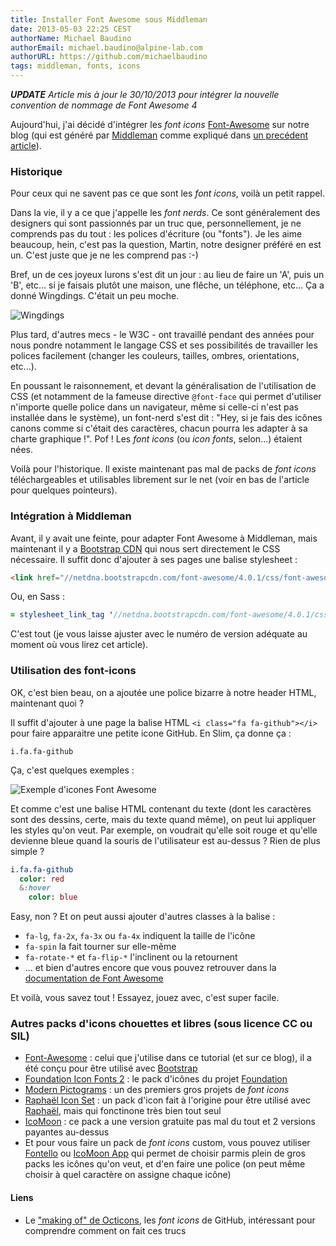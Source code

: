```yaml
---
title: Installer Font Awesome sous Middleman
date: 2013-05-03 22:25 CEST
authorName: Michael Baudino
authorEmail: michael.baudino@alpine-lab.com
authorURL: https://github.com/michaelbaudino
tags: middleman, fonts, icons
---
```


_**UPDATE** Article mis à jour le 30/10/2013 pour intégrer la nouvelle convention de nommage de Font Awesome 4_

Aujourd'hui, j'ai décidé d'intégrer les _font icons_ [Font-Awesome](http://fortawesome.github.com/Font-Awesome/) sur notre blog (qui est généré par [Middleman](http://middlemanapp.com/) comme expliqué dans [un precédent article]()).

### Historique

Pour ceux qui ne savent pas ce que sont les _font icons_, voilà un petit rappel.

Dans la vie, il y a ce que j'appelle les _font nerds_. Ce sont généralement des designers qui sont passionnés par un truc que, personnellement, je ne comprends pas du tout : les polices d'écriture (ou "fonts"). Je les aime beaucoup, hein, c'est pas la question, Martin, notre designer préféré en est un. C'est juste que je ne les comprend pas :-)

Bref, un de ces joyeux lurons s'est dit un jour : au lieu de faire un 'A', puis un 'B', etc... si je faisais plutôt une maison, une flêche, un téléphone, etc... Ça a donné Wingdings. C'était un peu moche.

![Wingdings](blog/font-awesome-wingdings.gif "Wingdings")

Plus tard, d'autres mecs - le W3C - ont travaillé pendant des années pour nous pondre notamment le langage CSS et ses possibilités de travailler les polices facilement (changer les couleurs, tailles, ombres, orientations, etc...).

En poussant le raisonnement, et devant la généralisation de l'utilisation de CSS (et notamment de la fameuse directive `@font-face` qui permet d'utiliser n'importe quelle police dans un navigateur, même si celle-ci n'est pas installée dans le système), un font-nerd s'est dit : "Hey, si je fais des icônes canons comme si c'était des caractères, chacun pourra les adapter à sa charte graphique !". Pof ! Les _font icons_ (ou _icon fonts_, selon...) étaient nées.

Voilà pour l'historique. Il existe maintenant pas mal de packs de _font icons_ téléchargeables et utilisables librement sur le net (voir en bas de l'article pour quelques pointeurs).

### Intégration à Middleman

Avant, il y avait une feinte, pour adapter Font Awesome à Middleman, mais maintenant il y a [Bootstrap CDN](http://www.bootstrapcdn.com) qui nous sert directement le CSS nécessaire. Il suffit donc d'ajouter à ses pages une balise stylesheet :
```html
<link href="//netdna.bootstrapcdn.com/font-awesome/4.0.1/css/font-awesome.min.css" media="screen" rel="stylesheet" type="text/css">
```

Ou, en Sass :

```sass
= stylesheet_link_tag '//netdna.bootstrapcdn.com/font-awesome/4.0.1/css/font-awesome.min.css'
```

C'est tout (je vous laisse ajuster avec le numéro de version adéquate au moment où vous lirez cet article).

### Utilisation des font-icons

OK, c'est bien beau, on a ajoutée une police bizarre à notre header HTML, maintenant quoi ?

Il suffit d'ajouter à une page la balise HTML `<i class="fa fa-github"></i>` pour faire apparaitre une petite icone GitHub. En Slim, ça donne ça :
```slim
i.fa.fa-github
```

Ça, c'est quelques exemples :

![Exemple d'icones Font Awesome](blog/font-awesome-examples.png "Exemple d'icones Font Awesome")

Et comme c'est une balise HTML contenant du texte (dont les caractères sont des dessins, certe, mais du texte quand même), on peut lui appliquer les styles qu'on veut. Par exemple, on voudrait qu'elle soit rouge et qu'elle devienne bleue quand la souris de l'utilisateur est au-dessus ? Rien de plus simple ?
```sass
i.fa.fa-github
  color: red
  &:hover
    color: blue
```

Easy, non ? Et on peut aussi ajouter d'autres classes à la balise :
* `fa-lg`, `fa-2x`, `fa-3x` ou `fa-4x` indiquent la taille de l'icône
* `fa-spin` la fait tourner sur elle-même
* `fa-rotate-*` et `fa-flip-*` l'inclinent ou la retournent
* ... et bien d'autres encore que vous pouvez retrouver dans la [documentation de Font Awesome](http://fortawesome.github.io/Font-Awesome/examples)

Et voilà, vous savez tout ! Essayez, jouez avec, c'est super facile.

### Autres packs d'icons chouettes et libres (sous licence CC ou SIL)

* [Font-Awesome](http://fortawesome.github.com/Font-Awesome) : celui que j'utilise dans ce tutorial (et sur ce blog), il a été conçu pour être utilisé avec [Bootstrap](http://twitter.github.com/bootstrap)
* [Foundation Icon Fonts 2](http://www.zurb.com/playground/foundation-icons) : le pack d'icônes du projet [Foundation](http://foundation.zurb.com)
* [Modern Pictograms](http://modernpictograms.com) : un des premiers gros projets de _font icons_
* [Raphaël Icon Set](http://icons.marekventur.de) : un pack d'icon fait à l'origine pour être utilisé avec [Raphaël](http://raphaeljs.com), mais qui fonctinone très bien tout seul
* [IcoMoon](http://icomoon.io/#preview-free) : ce pack a une version gratuite pas mal du tout et 2 versions payantes au-dessus
* Et pour vous faire un pack de _font icons_ custom, vous pouvez utiliser [Fontello](http://fontello.com) ou [IcoMoon App](http://icomoon.io/app) qui permet de choisir parmis plein de gros packs les icônes qu'on veut, et d'en faire une police (on peut même choisir à quel caractère on assigne chaque icône)

#### Liens

* Le ["making of" de Octicons](https://github.com/blog/1135-the-making-of-octicons), les _font icons_ de GitHub, intéressant pour comprendre comment on fait ces trucs
